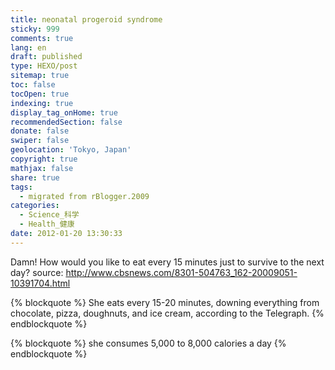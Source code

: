 ```yaml
---
title: neonatal progeroid syndrome
sticky: 999
comments: true
lang: en
draft: published
type: HEXO/post
sitemap: true
toc: false
tocOpen: true
indexing: true
display_tag_onHome: true
recommendedSection: false
donate: false
swiper: false
geolocation: 'Tokyo, Japan'
copyright: true
mathjax: false
share: true
tags:
  - migrated from rBlogger.2009
categories:
  - Science_科学
  - Health_健康
date: 2012-01-20 13:30:33
---
```


 Damn! How would you like to eat every 15 minutes just to survive to the next day?
 source: http://www.cbsnews.com/8301-504763_162-20009051-10391704.html 


{% blockquote %}
 She eats every 15-20 minutes, downing everything from chocolate, pizza, doughnuts, and ice cream, according to the Telegraph.
{% endblockquote %}


{% blockquote %}
 she consumes 5,000 to 8,000 calories a day
{% endblockquote %}
